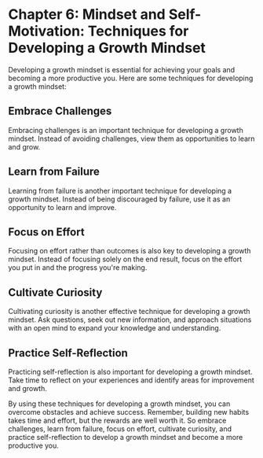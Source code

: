 Chapter 6: Mindset and Self-Motivation: Techniques for Developing a Growth Mindset
==================================================================================

Developing a growth mindset is essential for achieving your goals and becoming a more productive you. Here are some techniques for developing a growth mindset:

Embrace Challenges
------------------

Embracing challenges is an important technique for developing a growth mindset. Instead of avoiding challenges, view them as opportunities to learn and grow.

Learn from Failure
------------------

Learning from failure is another important technique for developing a growth mindset. Instead of being discouraged by failure, use it as an opportunity to learn and improve.

Focus on Effort
---------------

Focusing on effort rather than outcomes is also key to developing a growth mindset. Instead of focusing solely on the end result, focus on the effort you put in and the progress you're making.

Cultivate Curiosity
-------------------

Cultivating curiosity is another effective technique for developing a growth mindset. Ask questions, seek out new information, and approach situations with an open mind to expand your knowledge and understanding.

Practice Self-Reflection
------------------------

Practicing self-reflection is also important for developing a growth mindset. Take time to reflect on your experiences and identify areas for improvement and growth.

By using these techniques for developing a growth mindset, you can overcome obstacles and achieve success. Remember, building new habits takes time and effort, but the rewards are well worth it. So embrace challenges, learn from failure, focus on effort, cultivate curiosity, and practice self-reflection to develop a growth mindset and become a more productive you.
